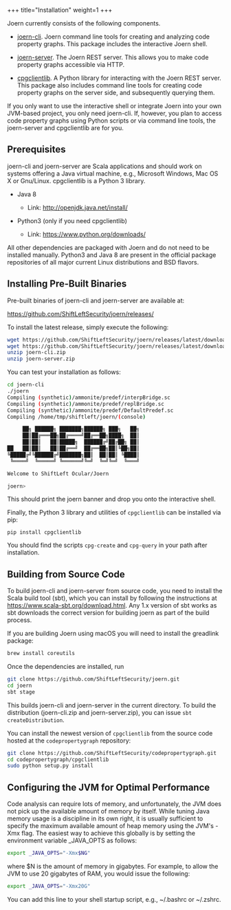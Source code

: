 +++
title="Installation"
weight=1
+++

Joern currently consists of the following components.

* [joern-cli](https://github.com/ShiftLeftSecurity/joern/tree/master/joern-cli). Joern
  command line tools for creating and analyzing code  property
  graphs. This package includes the interactive Joern shell.

* [joern-server](https://github.com/ShiftLeftSecurity/joern/tree/master/joern-server). The
  Joern REST server. This allows you to make code property graphs
  accessible via HTTP.

* [cpgclientlib](https://github.com/ShiftLeftSecurity/codepropertygraph/tree/master/cpgclientlib). A
  Python library for interacting with the Joern REST  server. This
  package also includes command line tools for creating code property
  graphs on the server side, and subsequently querying them.

If you only want to use the interactive shell or integrate Joern into
your own JVM-based project, you only need joern-cli. If, however, you
plan to access code property graphs using Python scripts or via
command line tools, the joern-server and cpgclientlib are for you.


## Prerequisites

joern-cli and joern-server are Scala applications and should work on
systems offering a Java virtual machine, e.g., Microsoft Windows, Mac
OS X or Gnu/Linux. cpgclientlib is a Python 3 library.

* Java 8
  - Link: http://openjdk.java.net/install/

* Python3 (only if you need cpgclientlib)
  - Link: https://www.python.org/downloads/

All other dependencies are packaged with Joern and do not need to be
installed manually. Python3 and Java 8 are present in the official
package repositories of all major current Linux distributions and BSD
flavors.

## Installing Pre-Built Binaries

Pre-built binaries of joern-cli and joern-server are available at:

https://github.com/ShiftLeftSecurity/joern/releases/

To install the latest release, simply execute the following:

```bash
wget https://github.com/ShiftLeftSecurity/joern/releases/latest/download/joern-cli.zip
wget https://github.com/ShiftLeftSecurity/joern/releases/latest/download/joern-server.zip
unzip joern-cli.zip
unzip joern-server.zip
```

You can test your installation as follows:

```bash
cd joern-cli
./joern
Compiling (synthetic)/ammonite/predef/interpBridge.sc
Compiling (synthetic)/ammonite/predef/replBridge.sc
Compiling (synthetic)/ammonite/predef/DefaultPredef.sc
Compiling /home/tmp/shiftleft/joern/(console)

     ██╗ ██████╗ ███████╗██████╗ ███╗   ██╗
     ██║██╔═══██╗██╔════╝██╔══██╗████╗  ██║
     ██║██║   ██║█████╗  ██████╔╝██╔██╗ ██║
██   ██║██║   ██║██╔══╝  ██╔══██╗██║╚██╗██║
╚█████╔╝╚██████╔╝███████╗██║  ██║██║ ╚████║
 ╚════╝  ╚═════╝ ╚══════╝╚═╝  ╚═╝╚═╝  ╚═══╝

Welcome to ShiftLeft Ocular/Joern

joern>
```

This should print the joern banner and drop you onto the interactive
shell.

Finally, the Python 3 library and utilities of `cpgclientlib` can be installed via pip:

```
pip install cpgclientlib
```

You should find the scripts `cpg-create` and `cpg-query` in your path
after installation.

## Building from Source Code

To build joern-cli and joern-server from source code, you need to
install the Scala build tool (sbt), which you can install by following
the instructions at https://www.scala-sbt.org/download.html. Any 1.x
version of sbt works as sbt downloads the correct version for building
joern as part of the build process.


If you are building Joern using macOS you will need to install the
greadlink package:

```bash
brew install coreutils
```

Once the dependencies are installed, run

```bash
git clone https://github.com/ShiftLeftSecurity/joern.git
cd joern
sbt stage
```

This builds joern-cli and joern-server in the current directory. To
build the distribution (joern-cli.zip and joern-server.zip), you can
issue `sbt createDistribution`.

You can install the newest version of `cpgclientlib` from the source
code hosted at the `codepropertygraph` repository:

```bash
git clone https://github.com/ShiftLeftSecurity/codepropertygraph.git
cd codepropertygraph/cpgclientlib
sudo python setup.py install
```


## Configuring the JVM for Optimal Performance

Code analysis can require lots of memory, and unfortunately, the JVM does not pick up the available amount of memory by itself. While tuning Java memory usage is a discipline in its own right, it is usually sufficient to specify the maximum available amount of heap memory using the JVM's -Xmx flag. The easiest way to achieve this globally is by setting the environment variable _JAVA_OPTS as follows:

```bash
export _JAVA_OPTS="-Xmx$NG"
```

where $N is the amount of memory in gigabytes. For example, to allow the JVM to use 20 gigabytes of RAM, you would issue the following:

```bash
export _JAVA_OPTS="-Xmx20G"
```

You can add this line to your shell startup script, e.g., ~/.bashrc or ~/.zshrc.
